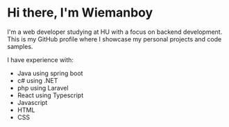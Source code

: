 # Hi there, I'm Wiemanboy

I'm a web developer studying at HU with a focus on backend development. This is my GitHub profile where I showcase my personal projects and code samples.

I have experience with:
- Java using spring boot
- c# using .NET
- php using Laravel
- React using Typescript
- Javascript
- HTML
- CSS
